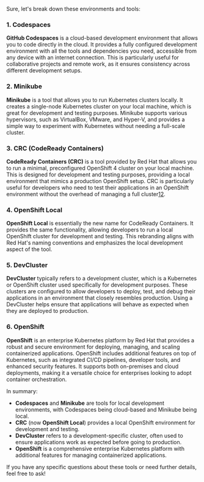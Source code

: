 Sure, let's break down these environments and tools:

### 1. **Codespaces**
**GitHub Codespaces** is a cloud-based development environment that allows you to code directly in the cloud. It provides a fully configured development environment with all the tools and dependencies you need, accessible from any device with an internet connection. This is particularly useful for collaborative projects and remote work, as it ensures consistency across different development setups.

### 2. **Minikube**
**Minikube** is a tool that allows you to run Kubernetes clusters locally. It creates a single-node Kubernetes cluster on your local machine, which is great for development and testing purposes. Minikube supports various hypervisors, such as VirtualBox, VMware, and Hyper-V, and provides a simple way to experiment with Kubernetes without needing a full-scale cluster.

### 3. **CRC (CodeReady Containers)**
**CodeReady Containers (CRC)** is a tool provided by Red Hat that allows you to run a minimal, preconfigured OpenShift 4 cluster on your local machine. This is designed for development and testing purposes, providing a local environment that mimics a production OpenShift setup. CRC is particularly useful for developers who need to test their applications in an OpenShift environment without the overhead of managing a full cluster[1](https://www.redhat.com/en/blog/codeready-containers)[2](https://www.unixarena.com/2022/03/openshift-4-x-single-node-cluster-setup-using-redhat-crc.html/).

### 4. **OpenShift Local**
**OpenShift Local** is essentially the new name for CodeReady Containers. It provides the same functionality, allowing developers to run a local OpenShift cluster for development and testing. This rebranding aligns with Red Hat's naming conventions and emphasizes the local development aspect of the tool.

### 5. **DevCluster**
**DevCluster** typically refers to a development cluster, which is a Kubernetes or OpenShift cluster used specifically for development purposes. These clusters are configured to allow developers to deploy, test, and debug their applications in an environment that closely resembles production. Using a DevCluster helps ensure that applications will behave as expected when they are deployed to production.

### 6. **OpenShift**
**OpenShift** is an enterprise Kubernetes platform by Red Hat that provides a robust and secure environment for deploying, managing, and scaling containerized applications. OpenShift includes additional features on top of Kubernetes, such as integrated CI/CD pipelines, developer tools, and enhanced security features. It supports both on-premises and cloud deployments, making it a versatile choice for enterprises looking to adopt container orchestration.

In summary:
- **Codespaces** and **Minikube** are tools for local development environments, with Codespaces being cloud-based and Minikube being local.
- **CRC** (now **OpenShift Local**) provides a local OpenShift environment for development and testing.
- **DevCluster** refers to a development-specific cluster, often used to ensure applications work as expected before going to production.
- **OpenShift** is a comprehensive enterprise Kubernetes platform with additional features for managing containerized applications.

If you have any specific questions about these tools or need further details, feel free to ask!